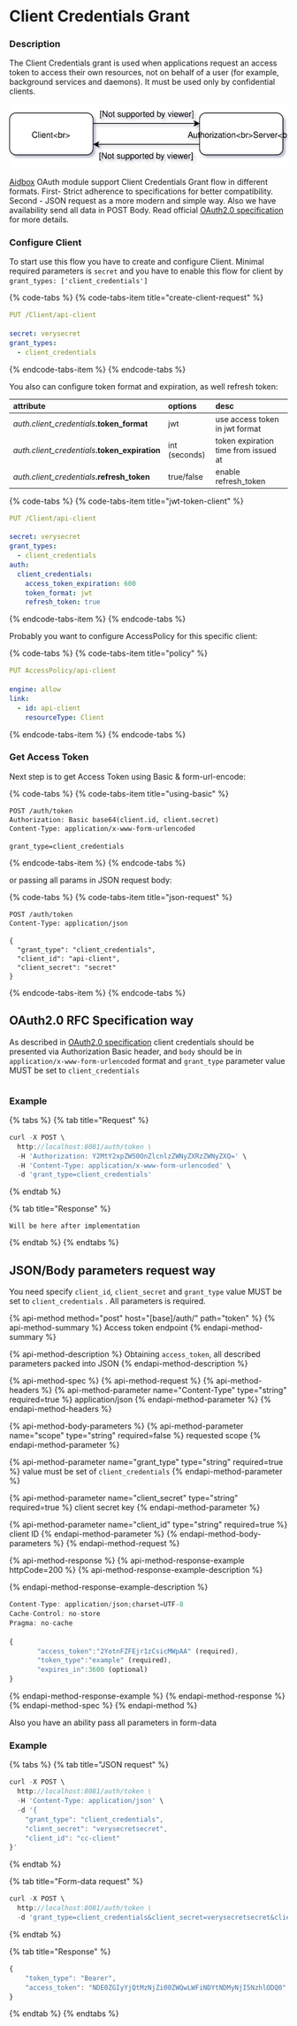 # Client Credentials Grant

### Description

The Client Credentials grant is used when applications request an access token to access their own resources, not on behalf of a user \(for example, background services and daemons\). It must be used only by confidential clients.

![Basic scheme](../.gitbook/assets/untitled-diagram.svg)

[Aidbox](https://www.health-samurai.io/aidbox) OAuth module support Client Credentials Grant flow in different formats. First- Strict adherence to specifications for better compatibility. Second - JSON request as a more modern and simple way. Also we have availability send all data in POST Body. Read official [OAuth2.0 specification](https://tools.ietf.org/html/rfc6749#section-4.4) for more details.

### Configure Client

To start use this flow you have to create  and configure Client. Minimal required parameters is `secret` and you have to enable this flow for client by `grant_types: ['client_credentials']`

{% code-tabs %}
{% code-tabs-item title="create-client-request" %}
```yaml
PUT /Client/api-client

secret: verysecret
grant_types:
  - client_credentials
```
{% endcode-tabs-item %}
{% endcode-tabs %}

You also can configure token format and expiration, as well refresh token:

| attribute | options | desc |
| :--- | :--- | :--- |
| _auth.client\_credentials_**.token\_format** | jwt | use access token in jwt format |
| _auth.client\_credentials_**.token\_expiration** | int \(seconds\) | token expiration time from issued at |
| _auth.client\_credentials_**.refresh\_token** | true/false | enable refresh\_token |

{% code-tabs %}
{% code-tabs-item title="jwt-token-client" %}
```yaml
PUT /Client/api-client

secret: verysecret
grant_types:
  - client_credentials
auth:
  client_credentials:
    access_token_expiration: 600
    token_format: jwt
    refresh_token: true
```
{% endcode-tabs-item %}
{% endcode-tabs %}

Probably you want to configure AccessPolicy for this specific client:

{% code-tabs %}
{% code-tabs-item title="policy" %}
```yaml
PUT AccessPolicy/api-client

engine: allow
link:
  - id: api-client
    resourceType: Client
```
{% endcode-tabs-item %}
{% endcode-tabs %}

### 

### Get Access Token

Next step is to get Access Token using Basic & form-url-encode:

{% code-tabs %}
{% code-tabs-item title="using-basic" %}
```text
POST /auth/token
Authorization: Basic base64(client.id, client.secret)
Content-Type: application/x-www-form-urlencoded

grant_type=client_credentials
```
{% endcode-tabs-item %}
{% endcode-tabs %}

or passing all params in  JSON request body:

{% code-tabs %}
{% code-tabs-item title="json-request" %}
```text
POST /auth/token
Content-Type: application/json

{
  "grant_type": "client_credentials",
  "client_id": "api-client",
  "client_secret": "secret"
}
```
{% endcode-tabs-item %}
{% endcode-tabs %}

## OAuth2.0 RFC Specification way

As described in [OAuth2.0 specification](https://tools.ietf.org/html/rfc6749#section-4.4) client credentials should be presented via Authorization Basic header, and `body` should be in `application/x-www-form-urlencoded` format and `grant_type` parameter value MUST be set to `client_credentials`

```text

```

### Example

{% tabs %}
{% tab title="Request" %}
```javascript
curl -X POST \
  http://localhost:8081/auth/token \
  -H 'Authorization: Y2MtY2xpZW50OnZlcnlzZWNyZXRzZWNyZXQ=' \
  -H 'Content-Type: application/x-www-form-urlencoded' \
  -d 'grant_type=client_credentials'
```
{% endtab %}

{% tab title="Response" %}
```text
Will be here after implementation
```
{% endtab %}
{% endtabs %}

## JSON/Body parameters request  way

You need specify `client_id`, `client_secret` and `grant_type` value MUST be set to `client_credentials` . All parameters is required.

{% api-method method="post" host="\[base\]/auth/" path="token" %}
{% api-method-summary %}
Access token endpoint
{% endapi-method-summary %}

{% api-method-description %}
Obtaining `access_token`, all described parameters packed into JSON
{% endapi-method-description %}

{% api-method-spec %}
{% api-method-request %}
{% api-method-headers %}
{% api-method-parameter name="Content-Type" type="string" required=true %}
application/json
{% endapi-method-parameter %}
{% endapi-method-headers %}

{% api-method-body-parameters %}
{% api-method-parameter name="scope" type="string" required=false %}
requested scope
{% endapi-method-parameter %}

{% api-method-parameter name="grant\_type" type="string" required=true %}
value must be set of `client_credentials`
{% endapi-method-parameter %}

{% api-method-parameter name="client\_secret" type="string" required=true %}
client secret key
{% endapi-method-parameter %}

{% api-method-parameter name="client\_id" type="string" required=true %}
client ID
{% endapi-method-parameter %}
{% endapi-method-body-parameters %}
{% endapi-method-request %}

{% api-method-response %}
{% api-method-response-example httpCode=200 %}
{% api-method-response-example-description %}

{% endapi-method-response-example-description %}

```javascript
Content-Type: application/json;charset=UTF-8
Cache-Control: no-store
Pragma: no-cache

{
       "access_token":"2YotnFZFEjr1zCsicMWpAA" (required),
       "token_type":"example" (required),
       "expires_in":3600 (optional)
}
```
{% endapi-method-response-example %}
{% endapi-method-response %}
{% endapi-method-spec %}
{% endapi-method %}

Also you have an ability pass all parameters in form-data

### Example

{% tabs %}
{% tab title="JSON request" %}
```javascript
curl -X POST \
  http://localhost:8081/auth/token \
  -H 'Content-Type: application/json' \
  -d '{
    "grant_type": "client_credentials",
    "client_secret": "verysecretsecret",
    "client_id": "cc-client"
}'
```
{% endtab %}

{% tab title="Form-data request" %}
```javascript
curl -X POST \
  http://localhost:8081/auth/token \
  -d 'grant_type=client_credentials&client_secret=verysecretsecret&client_id=cc-client'
```
{% endtab %}

{% tab title="Response" %}
```javascript
{
    "token_type": "Bearer",
    "access_token": "NDE0ZGIyYjQtMzNjZi00ZWQwLWFiNDYtNDMyNjI5NzhlODQ0"
}
```
{% endtab %}
{% endtabs %}

